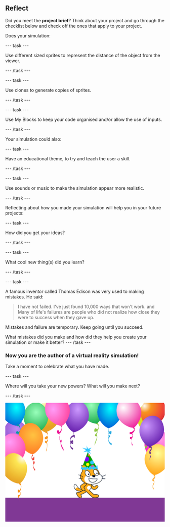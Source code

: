 ## Reflect

Did you meet the **project brief**? Think about your project and go through the checklist below and check off the ones that apply to your project.

Does your simulation:

--- task ---

Use different sized sprites to represent the distance of the object from the viewer.

--- /task ---

--- task ---

Use clones to generate copies of sprites.

--- /task ---

--- task ---

Use My Blocks to keep your code organised and/or allow the use of inputs.

--- /task ---

Your simulation could also:

--- task ---

Have an educational theme, to try and teach the user a skill.

--- /task ---

--- task ---

Use sounds or music to make the simulation appear more realistic.

--- /task ---


Reflecting about how you made your simulation will help you in your future projects:

--- task ---

How did you get your ideas? 

--- /task ---

--- task ---

What cool new thing(s) did you learn?

--- /task ---

--- task ---

A famous inventor called Thomas Edison was very used to making mistakes. He said:
> I have not failed. I've just found 10,000 ways that won't work.
and
> Many of life's failures are people who did not realize how close they were to success when they gave up.

Mistakes and failure are temporary. Keep going until you succeed.

What mistakes did you make and how did they help you create your simulation or make it better?
--- /task ---

### Now you are the author of a virtual reality simulation!

Take a moment to celebrate what you have made.

--- task ---

Where will you take your new powers? What will you make next?

--- /task ---

![scratch cat in at party hat](images/reflect.png)

